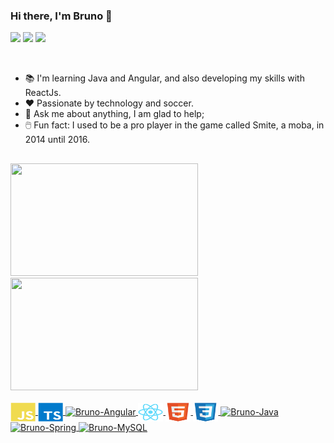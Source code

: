 ### Hi there, I'm Bruno 👋




 <div> 
  <a href="https://www.instagram.com/bruno.araujo23/" target="_blank"><img src="https://img.shields.io/badge/-Instagram-%23E4405F?style=for-the-badge&logo=instagram&logoColor=white" target="_blank" height="25"></a>
  <a href="https://www.linkedin.com/in/brunoaoliveira" target="_blank"><img src="https://img.shields.io/badge/-LinkedIn-%230077B5?style=for-the-badge&logo=linkedin&logoColor=white" target="_blank" height="25"></a> 
    <a href="mailto:brunoaraujo2395@outlook.com" target="_blank"><img src="https://img.shields.io/badge/Microsoft_Outlook-0078D4?style=for-the-badge&logo=microsoft-outlook&logoColor=white" target="_blank" height="25"></a> 
</div>


&nbsp;




- 📚 I'm learning Java and Angular, and also developing my skills with ReactJs.
- ❤️ Passionate by technology and soccer.
- 💬 Ask me about anything, I am glad to help;
- 🖱️ Fun fact: I used to be a pro player in the game called Smite, a moba, in 2014 until 2016.

##


<div>
  <a href="https://github.com/BrunoAraujooDev">
  <img height="180em" width="300rem" src="https://github-readme-stats.vercel.app/api?username=BrunoAraujooDev&show_icons=true&theme=radical&include_all_commits=true&count_private=true"/>
  <img height="180em" width="300rem"   src="https://github-readme-stats.vercel.app/api/top-langs/?username=BrunoAraujooDev&layout=compact&langs_count=7&theme=radical"/>
</div>
  
  
 <div style="display: inline_block"><br>
  <img align="center" alt="Bruno-Js" height="30" width="40" src="https://raw.githubusercontent.com/devicons/devicon/master/icons/javascript/javascript-plain.svg">
  <img align="center" alt="Bruno-Ts" height="30" width="40" src="https://raw.githubusercontent.com/devicons/devicon/master/icons/typescript/typescript-plain.svg">
   <img align="center" alt="Bruno-Angular" height="30" width="40" src="https://cdn.jsdelivr.net/gh/devicons/devicon/icons/angularjs/angularjs-original.svg" />
  <img align="center" alt="Bruno-React" height="30" width="40" src="https://raw.githubusercontent.com/devicons/devicon/master/icons/react/react-original.svg">
  <img align="center" alt="Bruno-HTML" height="30" width="40" src="https://raw.githubusercontent.com/devicons/devicon/master/icons/html5/html5-original.svg">
  <img align="center" alt="Bruno-CSS" height="30" width="40" src="https://raw.githubusercontent.com/devicons/devicon/master/icons/css3/css3-original.svg">
  <img align="center" alt="Bruno-Java" height="30" width="40" src="https://cdn.jsdelivr.net/gh/devicons/devicon/icons/java/java-original-wordmark.svg">
  <img align="center" alt="Bruno-Spring" height="30" width="40" src="https://cdn.jsdelivr.net/gh/devicons/devicon/icons/spring/spring-original.svg">
  <img align="center" alt="Bruno-MySQL" height="30" width="40" src="https://cdn.jsdelivr.net/gh/devicons/devicon/icons/mysql/mysql-original.svg">    
</div>

 
  
 
